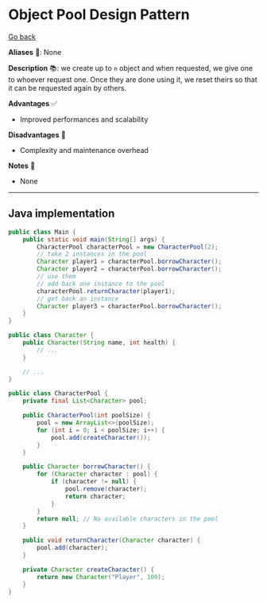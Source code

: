 # Object Pool Design Pattern

[Go back](../index.md#creational-)

<div class="row row-cols-md-2"><div>

**Aliases** 📌: None

**Description** 📚: we create up to `n` object and when requested, we give one to whoever request one. Once they are done using it, we reset theirs so that it can be requested again by others.

</div><div>

**Advantages** ✅

* Improved performances and scalability

**Disadvantages** 🚫

* Complexity and maintenance overhead

**Notes** 📝

* None
</div></div>

<hr class="sep-both">

## Java implementation

<div class="row row-cols-md-2 mt-4"><div>

```java
public class Main {
    public static void main(String[] args) {
        CharacterPool characterPool = new CharacterPool(2);
        // take 2 instances in the pool
        Character player1 = characterPool.borrowCharacter();
        Character player2 = characterPool.borrowCharacter();
        // use them
        // add back one instance to the pool
        characterPool.returnCharacter(player1);
        // get back an instance
        Character player3 = characterPool.borrowCharacter();
    }
}
```

```java
public class Character {
    public Character(String name, int health) {
        // ...
    }

    // ...
}
```
</div><div>

```java
public class CharacterPool {
    private final List<Character> pool;

    public CharacterPool(int poolSize) {
        pool = new ArrayList<>(poolSize);
        for (int i = 0; i < poolSize; i++) {
            pool.add(createCharacter());
        }
    }

    public Character borrowCharacter() {
        for (Character character : pool) {
            if (character != null) {
                pool.remove(character);
                return character;
            }
        }
        return null; // No available characters in the pool
    }

    public void returnCharacter(Character character) {
        pool.add(character);
    }

    private Character createCharacter() {
        return new Character("Player", 100);
    }
}
```
</div></div>